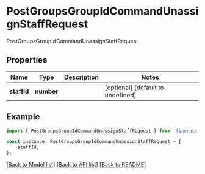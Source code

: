 # PostGroupsGroupIdCommandUnassignStaffRequest

PostGroupsGroupIdCommandUnassignStaffRequest

## Properties

Name | Type | Description | Notes
------------ | ------------- | ------------- | -------------
**staffId** | **number** |  | [optional] [default to undefined]

## Example

```typescript
import { PostGroupsGroupIdCommandUnassignStaffRequest } from 'fineract-typescript-client';

const instance: PostGroupsGroupIdCommandUnassignStaffRequest = {
    staffId,
};
```

[[Back to Model list]](../README.md#documentation-for-models) [[Back to API list]](../README.md#documentation-for-api-endpoints) [[Back to README]](../README.md)
